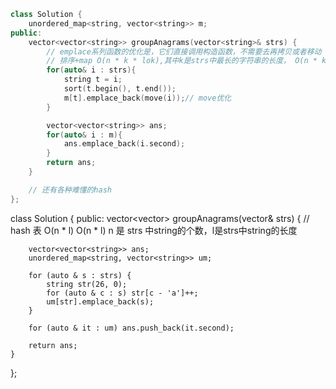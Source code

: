 <!--
 * @Author: yitong 2969413251@qq.com
 * @Date: 2023-01-14 12:35:02
-->
```cpp
class Solution {
    unordered_map<string, vector<string>> m;
public:
    vector<vector<string>> groupAnagrams(vector<string>& strs) {
        // emplace系列函数的优化是，它们直接调用构造函数，不需要去再拷贝或者移动
        // 排序+map O(n * k * lok),其中k是strs中最长的字符串的长度， O(n * k)
        for(auto& i : strs){
            string t = i;
            sort(t.begin(), t.end());
            m[t].emplace_back(move(i));// move优化
        }

        vector<vector<string>> ans;
        for(auto& i : m){
            ans.emplace_back(i.second);
        }
        return ans;
    }

    // 还有各种难懂的hash
};
```
class Solution {
public:
    vector<vector<string>> groupAnagrams(vector<string>& strs) {
        // hash 表 O(n * l) O(n * l) n 是 strs 中string的个数，l是strs中string的长度

        vector<vector<string>> ans;
        unordered_map<string, vector<string>> um;

        for (auto & s : strs) {
            string str(26, 0);
            for (auto & c : s) str[c - 'a']++;
            um[str].emplace_back(s); 
        }

        for (auto & it : um) ans.push_back(it.second);

        return ans;
    }
};
```cpp

```

